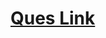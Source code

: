 # <a href="https://practice.geeksforgeeks.org/problems/remove-duplicates-from-an-unsorted-linked-list/1">Ques Link</a>
